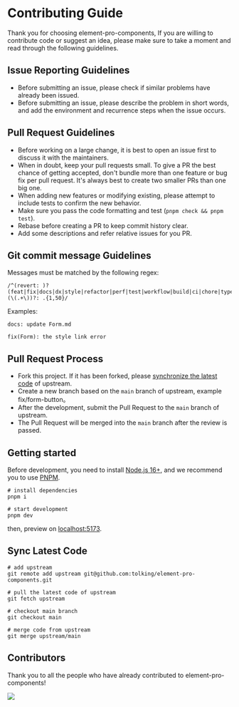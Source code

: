 # Contributing Guide

Thank you for choosing element-pro-components, If you are willing to contribute code or suggest an idea, please make sure to take a moment and read through the following guidelines.

## Issue Reporting Guidelines

- Before submitting an issue, please check if similar problems have already been issued.
- Before submitting an issue, please describe the problem in short words, and add the environment and recurrence steps when the issue occurs.

## Pull Request Guidelines

- Before working on a large change, it is best to open an issue first to discuss it with the maintainers.
- When in doubt, keep your pull requests small. To give a PR the best chance of getting accepted, don't bundle more than one feature or bug fix per pull request. It's always best to create two smaller PRs than one big one.
- When adding new features or modifying existing, please attempt to include tests to confirm the new behavior.
- Make sure you pass the code formatting and test (`pnpm check && pnpm test`).
- Rebase before creating a PR to keep commit history clear.
- Add some descriptions and refer relative issues for you PR.

## Git commit message Guidelines

Messages must be matched by the following regex:

```
/^(revert: )?(feat|fix|docs|dx|style|refactor|perf|test|workflow|build|ci|chore|types|wip)(\(.+\))?: .{1,50}/
```

Examples:

```
docs: update Form.md
```

```
fix(Form): the style link error
```

## Pull Request Process

- Fork this project. If it has been forked, please [synchronize the latest code](#sync-latest-code) of upstream.
- Create a new branch based on the `main` branch of upstream, example fix/form-button。
- After the development, submit the Pull Request to the `main` branch of upstream.
- The Pull Request will be merged into the `main` branch after the review is passed.

## Getting started

Before development, you need to install [Node.js 16+](https://nodejs.org), and we recommend you to use [PNPM](https://pnpm.io).

```
# install dependencies
pnpm i

# start development
pnpm dev
```

then, preview on [localhost:5173](http://localhost:5173/).

## Sync Latest Code

```
# add upstream
git remote add upstream git@github.com:tolking/element-pro-components.git

# pull the latest code of upstream
git fetch upstream

# checkout main branch
git checkout main

# merge code from upstream
git merge upstream/main
```

## Contributors

Thank you to all the people who have already contributed to element-pro-components!

<a href="https://github.com/tolking/element-pro-components/graphs/contributors">
  <img src="https://contrib.rocks/image?repo=tolking/element-pro-components" />
</a>
